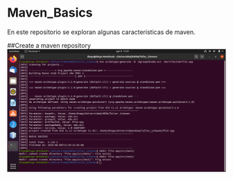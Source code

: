 # Maven_Basics
En este repositorio se exploran algunas caracteristicas de maven.

##Create a maven repository
  ![Creando proyecto](/Imagenes/Screenshot%20from%202020-08-08%2013-29-40.png
)
